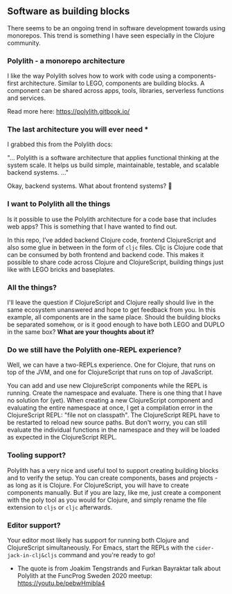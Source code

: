 ## Software as building blocks 
There seems to be an ongoing trend in software development towards using monorepos. This trend is something I have seen especially in the Clojure community. 

### Polylith - a monorepo architecture
I like the way Polylith solves how to work with code using a components-first architecture. Similar to LEGO, components are building blocks. 
A component can be shared across apps, tools, libraries, serverless functions and services.

Read more here: https://polylith.gitbook.io/

### The last architecture you will ever need *
I grabbed this from the Polylith docs: 

"... Polylith is a software architecture that applies functional thinking at the system scale. It helps us build simple, maintainable, testable, and scalable backend systems. ..."

Okay, backend systems. What about frontend systems? 🤔

### I want to Polylith all the things
Is it possible to use the Polylith architecture for a code base that includes web apps? This is something that I have wanted to find out. 

In this repo, I’ve added backend Clojure code, frontend ClojureScript and also some glue in between in the form of `cljc` files. 
Cljc is Clojure code that can be consumed by both frontend and backend code. This makes it possible to share code across Clojure and ClojureScript, 
building things just like with LEGO bricks and baseplates.

### All the things?
I'll leave the question if ClojureScript and Clojure really should live in the same ecosystem unanswered and hope to get feedback from you. In this example,
all components are in the same place. Should the building blocks be separated somehow, or is it good enough to have both LEGO and DUPLO in the same box?
__What are your thoughts about it?__

### Do we still have the Polylith one-REPL experience?
Well, we can have a two-REPLs experience. One for Clojure, that runs on top of the JVM, and one for ClojureScript that runs on top of JavaScript.

You can add and use new ClojureScript components while the REPL is running. Create the namespace and evaluate. There is one thing that I have no solution for (yet).
When creating a new ClojureScript component and evaluating the entire namespace at once, I get a compilation error in the ClojureScript REPL: "file not on classpath".
The ClojureScript REPL have to be restarted to reload new source paths. But don't worry, you can still evaluate the individual functions in the namespace 
and they will be loaded as expected in the ClojureScript REPL.

### Tooling support?
Polylith has a very nice and useful tool to support creating building blocks and to verify the setup. 
You can create components, bases and projects - as long as it is Clojure. 
For ClojureScript, you will have to create components manually. But if you are lazy, like me, just create a component with the poly tool as you would for Clojure, 
and simply rename the file extension to `cljs` or `cljc` afterwards.

### Editor support?
Your editor most likely has support for running both Clojure and ClojureScript simultaneously. 
For Emacs, start the REPLs with the `cider-jack-in-clj&cljs` command and you're ready to go!



* The quote is from Joakim Tengstrands and Furkan Bayraktar talk about Polylith at the FuncProg Sweden 2020 meetup: https://youtu.be/pebwHmibla4
